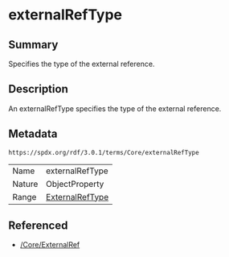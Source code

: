 <!-- Automatically generated by spec-parser v2.5.0 on 2024-08-10T18:46:28.607668+00:00 -->
<!-- SPDX-License-Identifier: Community-Spec-1.0 -->

# externalRefType

## Summary

Specifies the type of the external reference.


## Description

An externalRefType specifies the type of the external reference.


## Metadata

`https://spdx.org/rdf/3.0.1/terms/Core/externalRefType`


| | |
|---|---|
| Name | externalRefType |
| Nature | ObjectProperty |
| Range | [ExternalRefType](../Vocabularies/ExternalRefType.md) |




## Referenced

- [/Core/ExternalRef](../../Core/Classes/ExternalRef.md)

